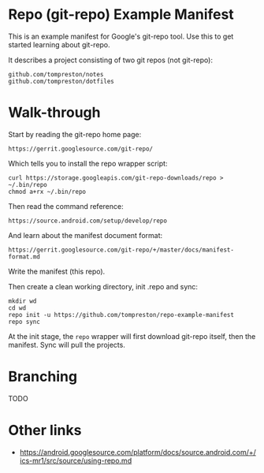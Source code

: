 # Repo (git-repo) Example Manifest
This is an example manifest for Google's git-repo tool. Use this to get started
learning about git-repo.

It describes a project consisting of two git repos (not git-repo):

    github.com/tompreston/notes
    github.com/tompreston/dotfiles

# Walk-through
Start by reading the git-repo home page:

    https://gerrit.googlesource.com/git-repo/

Which tells you to install the repo wrapper script:

    curl https://storage.googleapis.com/git-repo-downloads/repo > ~/.bin/repo
    chmod a+rx ~/.bin/repo

Then read the command reference:

    https://source.android.com/setup/develop/repo

And learn about the manifest document format:

    https://gerrit.googlesource.com/git-repo/+/master/docs/manifest-format.md

Write the manifest (this repo).

Then create a clean working directory, init .repo and sync:

    mkdir wd
    cd wd
    repo init -u https://github.com/tompreston/repo-example-manifest
    repo sync

At the init stage, the `repo` wrapper will first download git-repo itself, then
the manifest. Sync will pull the projects.

# Branching
TODO

# Other links
- https://android.googlesource.com/platform/docs/source.android.com/+/ics-mr1/src/source/using-repo.md
